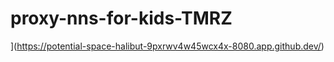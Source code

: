 # proxy-nns-for-kids-TMRZ  


](https://potential-space-halibut-9pxrwv4w45wcx4x-8080.app.github.dev/)
